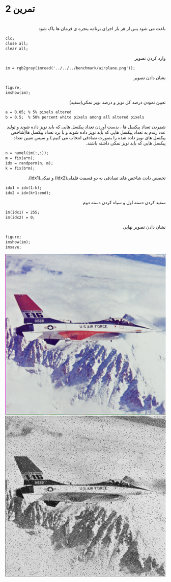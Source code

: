 # تمرین 2

<br />
<div dir="rtl">
    باعث می شود پس از هر بار اجرای برنامه پنجره ی فرمان ها پاک شود   
</div>

```
clc;
close all;
clear all;
```

<div dir="rtl">
 وارد کردن تصویر
</div>


```
im = rgb2gray(imread('../../../benchmark/airplane.png'));
```

<div dir="rtl">
  نشان دادن تصویر
</div>

```
figure,
imshow(im);
```

<div dir="rtl">
 تعیین نمودن درصد کل نویز و درصد نویز نمکی(سفید)
</div>

```
a = 0.05; % 5% pixels altered
b = 0.5;  % 50% percent white pixels among all altered pixels
```

<div dir="rtl">
 شمردن تعداد پیکسل ها ، بدست آوردن تعداد پیکسل هایی که باید نویز داده شوند و تولید عدد رندم به تعداد پیکسل هایی که باید نویز داده شوند و با برد تعداد پیکسل ها(شاخص پیکسل های نویز داده شده را بصورت تصادفی انتخاب می کنیم.) و سپس تعیین تعداد پیکسل هایی که باید نویز نمکی داشته باشند. 
</div>


```
n = numel(im(:,:));
m = fix(a*n);
idx = randperm(n, m);
k = fix(b*m);
```

<div dir="rtl">
  تخصص دادن شاخص های تصادفی به دو قسمت فلفلی(idx2) و نمکی(idx1). 
</div>

```
idx1 = idx(1:k);
idx2 = idx(k+1:end);
```

<div dir="rtl">
     سفید کردن دسته اول و سیاه کردن دسته دوم 
</div>

```
im(idx1) = 255;
im(idx2) = 0;
```

<div dir="rtl">
 نشان دادن تصویر نهایی
</div>

```
figure;
imshow(im);
imsave;
```
![picture](../../../benchmark/airplane.png)
![output](t11.png)
